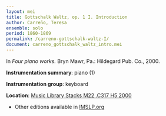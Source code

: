 ```yaml
---
layout: mei
title: Gottschalk Waltz, op. 1 I. Introduction
author: Carreño, Teresa
ensemble: solo
period: 1860-1869
permalink: /carreno-gottschalk-waltz-I/
document: carreno_gottschalk_waltz_intro.mei
---
```


In *Four piano works.* Bryn Mawr, Pa.: Hildegard Pub. Co., 2000.

**Instrumentation summary**: piano (1)

**Instrumentation group**: keyboard

**Location**: <a href="https://tufts-primo.hosted.exlibrisgroup.com/primo-explore/fulldisplay?docid=01TUN_ALMA21107559280003851&context=L&vid=01TUN&lang=en_US&search_scope=EVERYTHING&adaptor=Local%20Search%20Engine&tab=everything&query=any,contains,teresa%20carreno%20four%20piano%20works&offset=0" target="_blank">Music Library Stacks M22 .C317 H5 2000</a>
- Other editions available in <a href="http://ks4.imslp.info/files/imglnks/usimg/d/d5/IMSLP364818-PMLP23855-Carreno_-_Gottschalck_Waltz.pdf" target="_blank">IMSLP.org</a>
